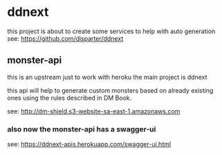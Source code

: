 # ddnext 

this project is about to create some services to help with auto generation 
see: https://github.com/disparter/ddnext

## monster-api
this is an upstream just to work with heroku the main project is ddnext

this api will help to generate custom monsters based on already existing ones using the rules described in DM Book.

see: http://dm-shield.s3-website-sa-east-1.amazonaws.com

### also now the monster-api has a swagger-ui

see: https://ddnext-apis.herokuapp.com/swagger-ui.html

